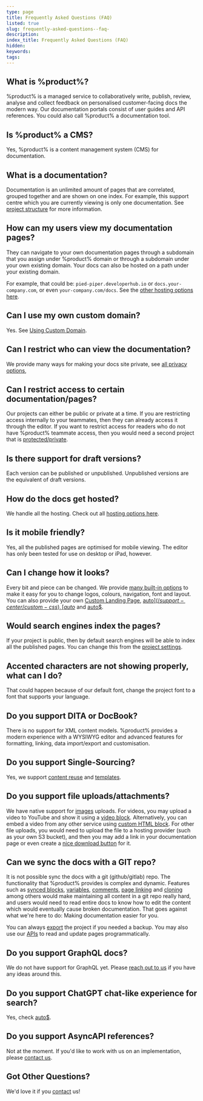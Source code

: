 ```yaml
---
type: page
title: Frequently Asked Questions (FAQ)
listed: true
slug: frequently-asked-questions--faq-
description: 
index_title: Frequently Asked Questions (FAQ)
hidden: 
keywords: 
tags: 
---
```


## What is %product%?

%product% is a managed service to collaboratively write, publish, review, analyse and collect feedback on personalised customer-facing docs the modern way. Our documentation portals consist of user guides and API references. You could also call %product% a documentation tool.

## Is %product% a CMS?

Yes, %product% is a content management system (CMS) for documentation.

## What is a documentation?

Documentation is an unlimited amount of pages that are correlated, grouped together and are shown on one index. For example, this support centre which you are currently viewing is only one documentation. See [project structure](/support-center/project-structure) for more information.

## How can my users view my documentation pages?

They can navigate to your own documentation pages through a subdomain that you assign under %product% domain or through a subdomain under your own existing domain. Your docs can also be hosted on a path under your existing domain.

For example, that could be: `pied-piper.developerhub.io` or `docs.your-company.com`, or even `your-company.com/docs`. See the [other hosting options here](/support-center/hosting).

## Can I use my own custom domain?

Yes. See [Using Custom Domain](/support-center/using-custom-domain).

## Can I restrict who can view the documentation?

We provide many ways for making your docs site private, see [all privacy options](/support-center/password-protection),

## Can I restrict access to certain documentation/pages?

Our projects can either be public or private at a time. If you are restricting access internally to your teammates, then they can already access it through the editor. If you want to restrict access for readers who do not have %product% teammate access, then you would need a second project that is [protected/private](/support-center/password-protection).

## Is there support for draft versions?

Each version can be published or unpublished. Unpublished versions are the equivalent of draft versions.

## How do the docs get hosted?

We handle all the hosting. Check out all [hosting options here](/support-center/hosting).

## Is it mobile friendly?

Yes, all the published pages are optimised for mobile viewing. The editor has only been tested for use on desktop or iPad, however.

## Can I change how it looks?

Every bit and piece can be changed. We provide [many built-in options](/support-center/customising-visuals) to make it easy for you to change logos, colours, navigation, font and layout. You can also provide your own [Custom Landing Page](/support-center/custom-landing-page), [auto$](/support-center/custom-css), [auto$](/support-center/custom-javascript) and [auto$](/support-center/custom-footer).

## Would search engines index the pages?

If your project is public, then by default search engines will be able to index all the published pages. You can change this from the [project settings](/support-center/seo#do-not-want-to-be-visible).

## Accented characters are not showing properly, what can I do?

That could happen because of our default font, change the project font to a font that supports your language.

## Do you support DITA or DocBook?

There is no support for XML content models. %product% provides a modern experience with a WYSIWYG editor and advanced features for formatting, linking, data import/export and customisation.

## Do you support Single-Sourcing?

Yes, we support [content reuse](/support-center/synced-blocks) and [templates](/support-center/templates).

## Do you support file uploads/attachments?

We have native support for [images](/support-center/images) uploads. For videos, you may upload a video to YouTube and show it using a [video block](/support-center/videos). Alternatively, you can embed a video from any other service using [custom HTML block](/support-center/custom-html). For other file uploads, you would need to upload the file to a hosting provider (such as your own S3 bucket), and then you may add a link in your documentation page or even create a [nice download button](/support-center/custom-html#fancy-button) for it.

## Can we sync the docs with a GIT repo?

It is not possible sync the docs with a git (github/gitlab) repo. The functionality that %product% provides is complex and dynamic. Features such as [synced blocks](/support-center/synced-blocks), [variables](/support-center/variables), [comments](/support-center/comments), [page linking](/support-center/page-linking) and [cloning](/support-center/managing-versions#creating-versions-cloning) among others would make maintaining all content in a git repo really hard, and users would need to read entire docs to know how to edit the content which would eventually cause broken documentation. That goes against what we're here to do: Making documentation easier for you.

You can always [export](/support-center/exporting-documentation) the project if you needed a backup. You may also use our [APIs](/v1.0/api/ref) to read and update pages programmatically.

## Do you support GraphQL docs?

We do not have support for GraphQL yet. Please [reach out to us](/support-center/contact-us) if you have any ideas around this.

## Do you support ChatGPT chat-like experience for search?

Yes, check [auto$](/support-center/ai-search).

## Do you support AsyncAPI references?

Not at the moment. If you'd like to work with us on an implementation, please [contact us](/support-center/contact-us).

## Got Other Questions?

We'd love it if you [contact](/support-center/contact-us) us!